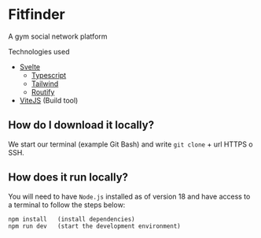 # Fitfinder
A gym social network platform

Technologies used
- [Svelte](https://svelte.dev/)
  - [Typescript](https://www.typescriptlang.org/) 
  - [Tailwind](https://tailwindcss.com/) 
  - [Routify](https://www.routify.dev/)
- [ViteJS](https://vitejs.dev) (Build tool)

## How do I download it locally?
We start our terminal (example Git Bash) and write `git clone` + url HTTPS o SSH.

## How does it run locally?
You will need to have `Node.js` installed as of version 18 and have access to a terminal to follow the steps below:

```
npm install   (install dependencies)
npm run dev   (start the development environment)
```


